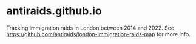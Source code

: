 # antiraids.github.io

Tracking immigration raids in London between 2014 and 2022. See https://github.com/antiraids/london-immigration-raids-map for more info.